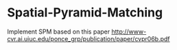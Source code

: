 # Spatial-Pyramid-Matching
Implement SPM based on this paper http://www-cvr.ai.uiuc.edu/ponce_grp/publication/paper/cvpr06b.pdf
